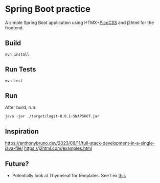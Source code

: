 # Spring Boot practice

A simple Spring Boot application using HTMX+[PicoCSS](https://picocss.com/docs/containers.html) and j2html for the frontend.

## Build

`mvn install`

## Run Tests

`mvn test`

## Run

After build, run:

```
java -jar ./target/logit-0.0.1-SNAPSHOT.jar
```

## Inspiration

https://anthonybruno.dev/2023/06/11/full-stack-development-in-a-single-java-file/
https://j2html.com/examples.html

## Future?

 - Potentially look at Thymeleaf for templates. See f.ex [this](https://github.com/wiverson/htmx-demo?tab=readme-ov-file) 

